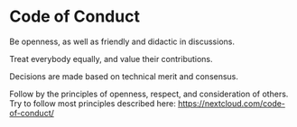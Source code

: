 # Code of Conduct

Be openness, as well as friendly and didactic in discussions.

Treat everybody equally, and value their contributions.

Decisions are made based on technical merit and consensus.

Follow by the principles of openness, respect, and consideration of others.
Try to follow most principles described here: https://nextcloud.com/code-of-conduct/
